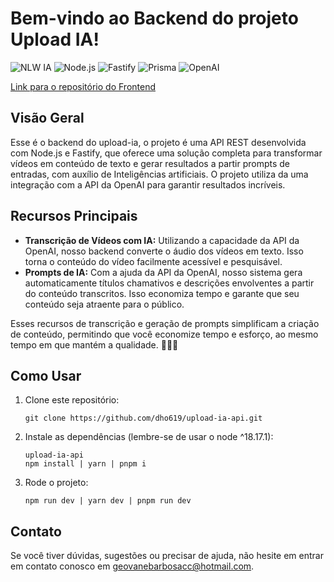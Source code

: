 # Bem-vindo ao Backend do projeto Upload IA!

![NLW IA](https://img.shields.io/badge/NLW%20IA-Rocketseat-8257e5)
![Node.js](https://img.shields.io/badge/Node.js-18.17.1-green)
![Fastify](https://img.shields.io/badge/Fastify-4.23.1-blue)
![Prisma](https://img.shields.io/badge/Prisma-5.3.0-lightgrey)
![OpenAI](https://img.shields.io/badge/OpenAI-4.6.0-red)

[Link para o repositório do Frontend](https://github.com/dho619/upload-ia-web)

## Visão Geral

Esse é o backend do upload-ia, o projeto é uma API REST desenvolvida com Node.js e Fastify, que oferece uma solução completa para transformar vídeos em conteúdo de texto e gerar resultados a partir prompts de entradas, com auxílio de Inteligências artificiais. O projeto utiliza da uma integração com a API da OpenAI para garantir resultados incríveis.

## Recursos Principais

- **Transcrição de Vídeos com IA:** Utilizando a capacidade da API da OpenAI, nosso backend converte o áudio dos vídeos em texto. Isso torna o conteúdo do vídeo facilmente acessível e pesquisável.
- **Prompts de IA:** Com a ajuda da API da OpenAI, nosso sistema gera automaticamente títulos chamativos e descrições envolventes a partir do conteúdo transcritos. Isso economiza tempo e garante que seu conteúdo seja atraente para o público.

Esses recursos de transcrição e geração de prompts simplificam a criação de conteúdo, permitindo que você economize tempo e esforço, ao mesmo tempo em que mantém a qualidade. 🚀🎥🤖

## Como Usar

1. Clone este repositório:

   ```shell
   git clone https://github.com/dho619/upload-ia-api.git
   ```

2. Instale as dependências (lembre-se de usar o node ^18.17.1):

   ```shell
   upload-ia-api
   npm install | yarn | pnpm i
   ```

3. Rode o projeto:

   ```shell
   npm run dev | yarn dev | pnpm run dev
   ```

## Contato

Se você tiver dúvidas, sugestões ou precisar de ajuda, não hesite em entrar em contato conosco em [geovanebarbosacc@hotmail.com](mailto:geovanebarbosacc@hotmail.com).

